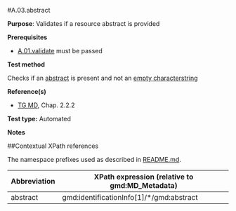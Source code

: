 #A.03.abstract

**Purpose**: Validates if a resource abstract is provided

**Prerequisites**

* [A.01.validate](A.01.validate.md) must be passed

**Test method**

Checks if an [abstract](#abstract) is present and not an [empty characterstring](./README.md#emptychar)

**Reference(s)**	 

* [TG MD](./README.md#ref_TG_MD), Chap. 2.2.2

**Test type:** Automated

**Notes**

##Contextual XPath references

The namespace prefixes used as described in [README.md](./README.md#namespaces).

Abbreviation                                   |  XPath expression (relative to gmd:MD_Metadata)
-----------------------------------------------| -------------------------------------------------------------------------
abstract <a name="abstract"></a>   | gmd:identificationInfo[1]/*/gmd:abstract
